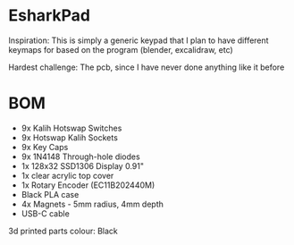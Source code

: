 # EsharkPad
Inspiration: This is simply a generic keypad that I plan to have different keymaps for based on the program (blender, excalidraw, etc)

Hardest challenge: The pcb, since I have never done anything like it before

# BOM
- 9x Kalih Hotswap Switches
- 9x Hotswap Kalih Sockets 
- 9x Key Caps
- 9x 1N4148 Through-hole diodes
- 1x 128x32 SSD1306 Display 0.91"
- 1x clear acrylic top cover
- 1x Rotary Encoder (EC11B202440M)
- Black PLA case
- 4x Magnets - 5mm radius, 4mm depth
- USB-C cable

3d printed parts colour: Black

